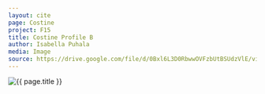 ```yaml
---
layout: cite
page: Costine
project: F15
title: Costine Profile B
author: Isabella Puhala
media: Image
source: https://drive.google.com/file/d/0Bxl6L3D0RbwwOVFzbUtBSUdzVlE/view?usp=sharing
---
```

![{{ page.title }}](/projects/F15/characters/costine/costineprofileb.jpg)
